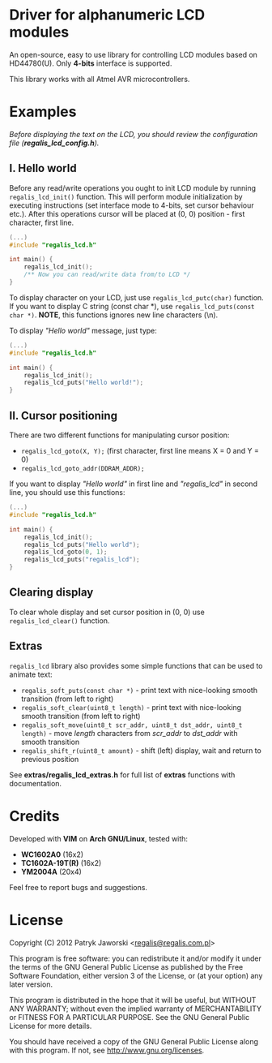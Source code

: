 # Driver for alphanumeric LCD modules

An open-source, easy to use library for controlling LCD modules
based on HD44780(U). Only **4-bits** interface is supported. 

This library works with all Atmel AVR microcontrollers.

# Examples

*Before displaying the text on the LCD, you should review the
configuration file (**regalis_lcd_config.h**).*

## I. Hello world

Before any read/write operations you ought to init LCD module
by running `regalis_lcd_init()` function. This will perform
module initialization by executing instructions (set interface
mode to 4-bits, set cursor behaviour etc.). After this operations
cursor will be placed at (0, 0) position - first character, first line.

```C
(...)
#include "regalis_lcd.h"

int main() {
	regalis_lcd_init();
	/** Now you can read/write data from/to LCD */
}
```

To display character on your LCD, just use `regalis_lcd_putc(char)`
function. If you want to display C string (const char \*), use
`regalis_lcd_puts(const char *)`. **NOTE**, this functions ignores
new line characters (\n).

To display *"Hello world"* message, just type:

```C
(...)
#include "regalis_lcd.h"

int main() {
	regalis_lcd_init();
	regalis_lcd_puts("Hello world!");
}
```

## II. Cursor positioning

There are two different functions for manipulating cursor position:

* `regalis_lcd_goto(X, Y);` (first character, first line means X = 0 and Y = 0)
* `regalis_lcd_goto_addr(DDRAM_ADDR);`

If you want to display *"Hello world"* in first line and *"regalis\_lcd"* in
second line, you should use this functions:

```C
(...)
#include "regalis_lcd.h"

int main() {
	regalis_lcd_init();
	regalis_lcd_puts("Hello world");
	regalis_lcd_goto(0, 1);
	regalis_lcd_puts("regalis_lcd");
}
```

## Clearing display

To clear whole display and set cursor position in (0, 0) use `regalis_lcd_clear()` function.

## Extras

`regalis_lcd` library also provides some simple functions that can be used to animate text:

* `regalis_soft_puts(const char *)` - print text with nice-looking smooth transition (from left to right)
* `regalis_soft_clear(uint8_t length)` - print text with nice-looking smooth transition (from left to right)
* `regalis_soft_move(uint8_t scr_addr, uint8_t dst_addr, uint8_t length)` - move *length* characters from *scr_addr* to *dst_addr* with smooth transition
* `regalis_shift_r(uint8_t amount)` - shift (left) display, wait and return to previous position

See **extras/regalis_lcd_extras.h** for full list of **extras** functions with documentation.

# Credits

Developed with **VIM** on **Arch GNU/Linux**, tested with:

* **WC1602A0** (16x2)
* **TC1602A-19T(R)** (16x2)
* **YM2004A** (20x4)

Feel free to report bugs and suggestions.

License
=======

Copyright (C) 2012 Patryk Jaworski \<regalis@regalis.com.pl\>

This program is free software: you can redistribute it and/or modify
it under the terms of the GNU General Public License as published by
the Free Software Foundation, either version 3 of the License, or
(at your option) any later version.

This program is distributed in the hope that it will be useful,
but WITHOUT ANY WARRANTY; without even the implied warranty of
MERCHANTABILITY or FITNESS FOR A PARTICULAR PURPOSE.  See the
GNU General Public License for more details.

You should have received a copy of the GNU General Public License
along with this program.  If not, see http://www.gnu.org/licenses.
